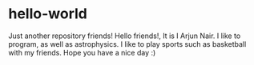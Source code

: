 # hello-world
Just another repository friends!
Hello friends!,
It is I Arjun Nair. I like to program, as well as astrophysics. I like to play sports such as basketball with my friends. Hope you have a nice day :)
